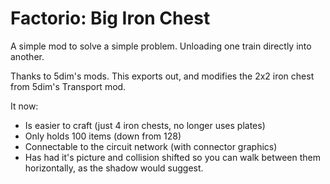 # Factorio: Big Iron Chest
A simple mod to solve a simple problem. Unloading one train directly into another.

Thanks to 5dim's mods.
This exports out, and modifies the 2x2 iron chest from 5dim's Transport mod.

It now:
* Is easier to craft (just 4 iron chests, no longer uses plates)
* Only holds 100 items (down from 128)
* Connectable to the circuit network (with connector graphics)
* Has had it's picture and collision shifted so you can walk between them horizontally, as the shadow would suggest.
